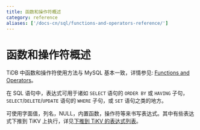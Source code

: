 ```yaml
---
title: 函数和操作符概述
category: reference
aliases: ['/docs-cn/sql/functions-and-operators-reference/']
---
```


# 函数和操作符概述

TiDB 中函数和操作符使用方法与 MySQL 基本一致，详情参见: [Functions and Operators](https://dev.mysql.com/doc/refman/5.7/en/functions.html)。

在 SQL 语句中，表达式可用于诸如 `SELECT` 语句的 `ORDER BY` 或 `HAVING` 子句，`SELECT`/`DELETE`/`UPDATE` 语句的 `WHERE` 子句，或 `SET` 语句之类的地方。

可使用字面值，列名，NULL，内置函数，操作符等来书写表达式。其中有些表达式下推到 TiKV 上执行，详见[下推到 TiKV 的表达式列表](/functions-and-operators/expressions-pushed-down.md)。